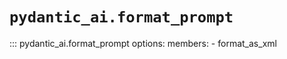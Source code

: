 # `pydantic_ai.format_prompt`

::: pydantic_ai.format_prompt
    options:
        members:
            - format_as_xml
